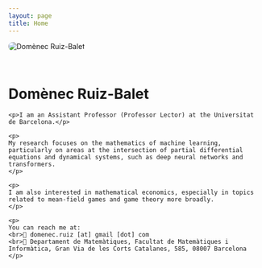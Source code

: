 ```yaml
---
layout: page
title: Home
---
```


<div style="display: flex; align-items: flex-start; gap: 30px; flex-wrap: wrap;">

  <div style="flex: 1; min-width: 200px;">
    <img src="/TrialSite/assets/domenec_ruiz-balet-bw.jpg" alt="Domènec Ruiz-Balet" style="max-width: 100%; border-radius: 8px;">
  </div>

  <div style="flex: 2; min-width: 300px;">
    <h1>Domènec Ruiz-Balet</h1>

    <p>I am an Assistant Professor (Professor Lector) at the Universitat de Barcelona.</p>

    <p>
    My research focuses on the mathematics of machine learning, particularly on areas at the intersection of partial differential equations and dynamical systems, such as deep neural networks and transformers.
    </p>

    <p>
    I am also interested in mathematical economics, especially in topics related to mean-field games and game theory more broadly.
    </p>

    <p>
    You can reach me at:  
    <br>📧 domenec.ruiz [at] gmail [dot] com  
    <br>📍 Departament de Matemàtiques, Facultat de Matemàtiques i Informàtica, Gran Via de les Corts Catalanes, 585, 08007 Barcelona
    </p>
  </div>

</div>
